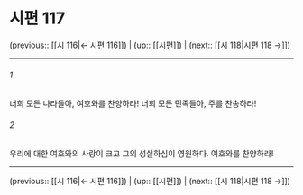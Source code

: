 # 시편 117

(previous:: [[시 116|← 시편 116]]) | (up:: [[시편]]) | (next:: [[시 118|시편 118 →]])

***




###### 1 

너희 모든 나라들아, 여호와를 찬양하라! 너희 모든 민족들아, 주를 찬송하라! 



###### 2 

우리에 대한 여호와의 사랑이 크고 그의 성실하심이 영원하다. 여호와를 찬양하라!

***

(previous:: [[시 116|← 시편 116]]) | (up:: [[시편]]) | (next:: [[시 118|시편 118 →]])
